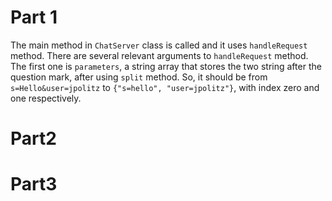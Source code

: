 # Part 1



The main method in `ChatServer` class is called and it uses `handleRequest` method. There are several relevant arguments to `handleRequest` method.
The first one is `parameters`, a string array that stores the two string after the question mark, after using `split` method. So, it should be from `s=Hello&user=jpolitz` to `{"s=hello", "user=jpolitz"}`, with index zero and one respectively. 





# Part2




# Part3

